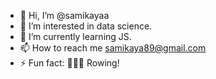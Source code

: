 - 👋 Hi, I’m @samikayaa
- 👀 I’m interested in data science.
- 🌱 I’m currently learning JS.
- 📫 How to reach me samikaya89@gmail.com
- ⚡ Fun fact: 🚣‍♀️🚣 Rowing!
